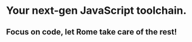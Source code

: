 <div class="hero">
  <h1 toc-exclude>Your next-gen JavaScript toolchain.</h1>
  <h2 toc-exclude>Focus on code, let Rome take care of the rest!</h2>
</div>